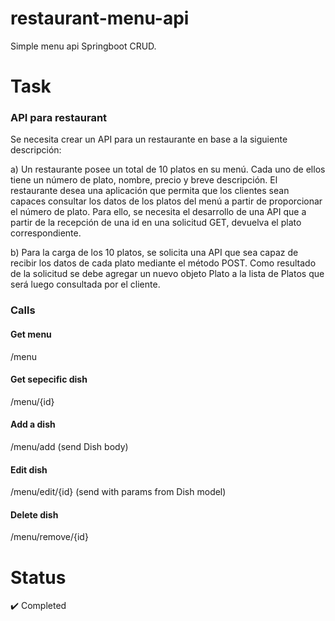 # restaurant-menu-api
Simple menu api Springboot CRUD. 

# Task

### API para restaurant

Se necesita  crear un API para un restaurante en base a la siguiente descripción:

a) Un restaurante posee un total de 10 platos en su menú. Cada uno de ellos tiene un número de plato, nombre, precio y breve descripción. El restaurante desea una aplicación que permita que los clientes sean capaces consultar los datos de los platos del menú a partir de proporcionar el número de plato. Para ello, se necesita el desarrollo de una API que a partir de la recepción de una id en una solicitud GET, devuelva el plato correspondiente. 

b) Para la carga de los 10 platos, se solicita una API que sea capaz de recibir los datos de cada plato mediante el método POST. Como resultado de la solicitud se debe agregar un nuevo objeto Plato a la lista de Platos que será luego consultada por el cliente.

### Calls 

#### Get menu

/menu

#### Get sepecific dish

/menu/{id}

#### Add a dish

/menu/add (send Dish body)

#### Edit dish

/menu/edit/{id} (send with params from Dish model)

#### Delete dish 

/menu/remove/{id}

# Status 

:heavy_check_mark: Completed
